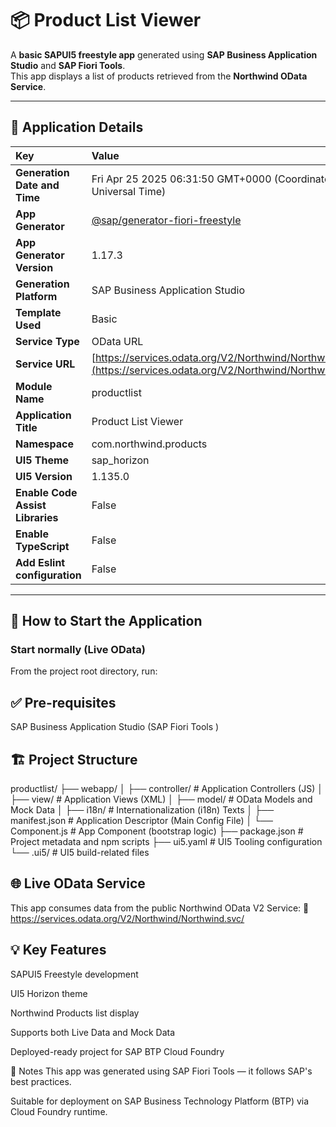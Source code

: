 # 📦 Product List Viewer

A **basic SAPUI5 freestyle app** generated using **SAP Business Application Studio** and **SAP Fiori Tools**.  
This app displays a list of products retrieved from the **Northwind OData Service**.

---

## 📄 Application Details

| Key | Value |
| :--- | :--- |
| **Generation Date and Time** | Fri Apr 25 2025 06:31:50 GMT+0000 (Coordinated Universal Time) |
| **App Generator** | [@sap/generator-fiori-freestyle](https://www.npmjs.com/package/@sap/generator-fiori-freestyle) |
| **App Generator Version** | 1.17.3 |
| **Generation Platform** | SAP Business Application Studio |
| **Template Used** | Basic |
| **Service Type** | OData URL |
| **Service URL** | [https://services.odata.org/V2/Northwind/Northwind.svc/](https://services.odata.org/V2/Northwind/Northwind.svc/) |
| **Module Name** | productlist |
| **Application Title** | Product List Viewer |
| **Namespace** | com.northwind.products |
| **UI5 Theme** | sap_horizon |
| **UI5 Version** | 1.135.0 |
| **Enable Code Assist Libraries** | False |
| **Enable TypeScript** | False |
| **Add Eslint configuration** | False |

---

## 🚀 How to Start the Application

### Start normally (Live OData)

From the project root directory, run:

## ✅ Pre-requisites

SAP Business Application Studio  (SAP Fiori Tools )

## 🏗️ Project Structure

productlist/
├── webapp/
│   ├── controller/    # Application Controllers (JS)
│   ├── view/          # Application Views (XML)
│   ├── model/         # OData Models and Mock Data
│   ├── i18n/          # Internationalization (i18n) Texts
│   ├── manifest.json  # Application Descriptor (Main Config File)
│   └── Component.js   # App Component (bootstrap logic)
├── package.json       # Project metadata and npm scripts
├── ui5.yaml           # UI5 Tooling configuration
└── .ui5/              # UI5 build-related files

## 🌐 Live OData Service
This app consumes data from the public Northwind OData V2 Service:
🔗 https://services.odata.org/V2/Northwind/Northwind.svc/

## 💡 Key Features
SAPUI5 Freestyle development

UI5 Horizon theme

Northwind Products list display

Supports both Live Data and Mock Data

Deployed-ready project for SAP BTP Cloud Foundry

📢 Notes
This app was generated using SAP Fiori Tools — it follows SAP's best practices.

Suitable for deployment on SAP Business Technology Platform (BTP) via Cloud Foundry runtime.
